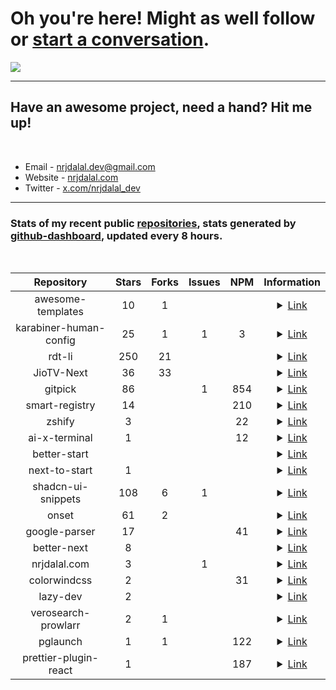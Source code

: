 # Oh you're here! Might as well follow or [start a conversation](https://gist.github.com/nrjdalal/482e602c0bff8e70254ca3b47161bd20).

![](https://rdt.li/gh-nrjdalal-visits)

---

## Have an awesome project, need a hand? Hit me up!

<br/>

- Email - [nrjdalal.dev@gmail.com](mailto:nrjdalal.dev@gmail.com)
- Website - [nrjdalal.com](https://rdt.li/gh2nrjdalal)
- Twitter - [x.com/nrjdalal_dev](https://rdt.li/x-nrjdalal)

---

### Stats of my recent public [repositories](https://github.com/nrjdalal?tab=repositories), stats generated by [github-dashboard](https://github.com/nrjdalal/github-dashboard), updated every 8 hours.

<br/>

<!-- prettier-ignore-start -->
<!-- nrjdalal/github-dashboard -->

| Repository | Stars | Forks | Issues | NPM | Information |
| :---: |  :---:  |  :---:  |  :---:  |  :---:  | :---: |
| awesome-templates | 10 | 1 |  |  | <details><summary><a href="https://github.com/nrjdalal/awesome-templates">Link</a></summary><br/><p>Explore a curated collection of up-to-date templates for various projects and frameworks, refreshed every 8 hours.</p><p>Created: Wed Jan 15 2025</p><p>Updated: Tue Jun 17 2025</p></details> |
| karabiner-human-config | 25 | 1 | 1 | 3 | <details><summary><a href="https://github.com/nrjdalal/karabiner-human-config">Link</a></summary><br/><p>The easiest way to write Karabiner-Elements configuration files, ever!</p><p>Created: Fri Feb 07 2025</p><p>Updated: Tue Jun 17 2025</p></details> |
| rdt-li | 250 | 21 |  |  | <details><summary><a href="https://github.com/nrjdalal/rdt-li">Link</a></summary><br/><p>rdt.li self hostable, feature rich, minimalistic and open source URL shortener. Built with Next.js, Drizzle, NextAuth and Postgres.</p><p>Created: Sun Nov 05 2023</p><p>Updated: Mon Jun 16 2025</p></details> |
| JioTV-Next | 36 | 33 |  |  | <details><summary><a href="https://github.com/nrjdalal/JioTV-Next">Link</a></summary><br/><p>JioTV HD Streaming Free on Browser / Android / Android TV</p><p>Created: Sun Aug 28 2022</p><p>Updated: Sun Jun 15 2025</p></details> |
| gitpick | 86 |  | 1 | 854 | <details><summary><a href="https://github.com/nrjdalal/gitpick">Link</a></summary><br/><p>Clone exactly what you need aka straightforward project scaffolding!</p><p>Created: Wed Jan 15 2025</p><p>Updated: Fri Jun 13 2025</p></details> |
| smart-registry | 14 |  |  | 210 | <details><summary><a href="https://github.com/nrjdalal/smart-registry">Link</a></summary><br/><p>A zero-configuration (no registry.json required), shadcn add / open in v0 compatible registry builder. With amazing visual feedback like how many dependencies and files are being added to a file/component and much more.</p><p>Created: Wed Feb 26 2025</p><p>Updated: Thu Jun 12 2025</p></details> |
| zshify | 3 |  |  | 22 | <details><summary><a href="https://github.com/nrjdalal/zshify">Link</a></summary><br/><p>Zshify is a minimalistic, one command installation to customize the prompt of your Zshell or Zsh!</p><p>Created: Tue May 11 2021</p><p>Updated: Sat Jun 07 2025</p></details> |
| ai-x-terminal | 1 |  |  | 12 | <details><summary><a href="https://github.com/nrjdalal/ai-x-terminal">Link</a></summary><br/><p>AI X Terminal is a powerful command-line tool that enhances your terminal capabilities using OpenAI's API. Integrate AI seamlessly into your workflow with functionalities to append file contents or entire workspace details to queries, facilitating an enriched coding and development experience.</p><p>Created: Wed Nov 20 2024</p><p>Updated: Fri Jun 06 2025</p></details> |
| better-start |  |  |  |  | <details><summary><a href="https://github.com/nrjdalal/better-start">Link</a></summary><br/><p>Created: Mon Jun 02 2025</p><p>Updated: Tue Jun 03 2025</p></details> |
| next-to-start | 1 |  |  |  | <details><summary><a href="https://github.com/nrjdalal/next-to-start">Link</a></summary><br/><p>Created: Tue May 27 2025</p><p>Updated: Mon Jun 02 2025</p></details> |
| shadcn-ui-snippets | 108 | 6 | 1 |  | <details><summary><a href="https://github.com/nrjdalal/shadcn-ui-snippets">Link</a></summary><br/><p>Simply import and use shadcn-ui components in your project</p><p>Created: Fri Oct 27 2023</p><p>Updated: Wed May 07 2025</p></details> |
| onset | 61 | 2 |  |  | <details><summary><a href="https://github.com/nrjdalal/onset">Link</a></summary><br/><p>An open source Next.js bare starter with step-by-step instructions if required. Built with Next.js 14, Drizzle (Postgres), NextAuth/Auth.js.</p><p>Created: Thu Nov 02 2023</p><p>Updated: Tue May 27 2025</p></details> |
| google-parser | 17 |  |  | 41 | <details><summary><a href="https://github.com/nrjdalal/google-parser">Link</a></summary><br/><p>HTTP based Google Search Results scraper/parser</p><p>Created: Wed Jun 14 2023</p><p>Updated: Sat Feb 01 2025</p></details> |
| better-next | 8 |  |  |  | <details><summary><a href="https://github.com/nrjdalal/better-next">Link</a></summary><br/><p>Add better-auth using a single commad, or use the template itself, built for Next.js, PostgreSQL, Drizzle, shadcn/ui + Registry</p><p>Created: Sat Mar 08 2025</p><p>Updated: Thu May 29 2025</p></details> |
| nrjdalal.com | 3 |  | 1 |  | <details><summary><a href="https://github.com/nrjdalal/nrjdalal.com">Link</a></summary><br/><p>Created: Sat Feb 15 2025</p><p>Updated: Mon Jun 02 2025</p></details> |
| colorwindcss | 2 |  |  | 31 | <details><summary><a href="https://github.com/nrjdalal/colorwindcss">Link</a></summary><br/><p>Need to know your colors better? Identify which Tailwind colors are used in your CSS files with `colorwindcss`!</p><p>Created: Sat Apr 19 2025</p><p>Updated: Tue May 20 2025</p></details> |
| lazy-dev | 2 |  |  |  | <details><summary><a href="https://github.com/nrjdalal/lazy-dev">Link</a></summary><br/><p>LazyDev - A Next.js/React development tool crafted for use within Next.js or React frameworks, streamlining navigation and bookmarking across pages. More features to come shortly.</p><p>Created: Mon Apr 22 2024</p><p>Updated: Fri Dec 13 2024</p></details> |
| verosearch-prowlarr | 2 | 1 |  |  | <details><summary><a href="https://github.com/nrjdalal/verosearch-prowlarr">Link</a></summary><br/><p>Torrent search engine (user interface) for Prowlarr</p><p>Created: Wed Aug 17 2022</p><p>Updated: Mon Oct 02 2023</p></details> |
| pglaunch | 1 | 1 |  | 122 | <details><summary><a href="https://github.com/nrjdalal/pglaunch">Link</a></summary><br/><p>Generate multiple PostgreSQL connection strings/databases using CLI for development environments!</p><p>Created: Tue Oct 31 2023</p><p>Updated: Mon Jun 02 2025</p></details> |
| prettier-plugin-react | 1 |  |  | 187 | <details><summary><a href="https://github.com/nrjdalal/prettier-plugin-react">Link</a></summary><br/><p>Created: Mon Jan 27 2025</p><p>Updated: Sun May 25 2025</p></details> |

<!-- nrjdalal/github-dashboard -->
<!-- prettier-ignore-end -->
